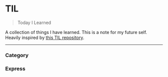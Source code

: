 # TIL

> Today I Learned

A collection of things I have learned. This is a note for my future self. Heavily inspired by [this TIL repository](https://github.com/jbranchaud/til).

---

### Category

### Express
